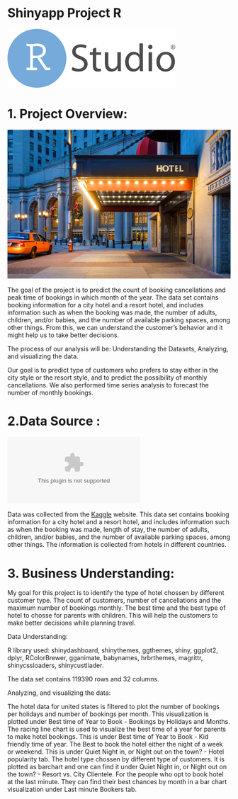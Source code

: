 # Shinyapp Project R
![](https://github.com/skala2/Hotel-Bookings/blob/main/R_studio.png)

 # 1.	Project Overview:
 ![](https://github.com/skala2/Hotel-Bookings/blob/main/hotel.jpeg)
 
 The goal of the project is to predict the count of booking cancellations and peak time of bookings in which month of the year. The data set contains booking information for a city hotel and a resort hotel, and includes information such as when the booking was made, the number of adults, children, and/or babies, and the number of available parking spaces, among other things. From this, we can understand the customer’s behavior and it might help us to take better decisions.  

The process of our analysis will be: Understanding the Datasets, Analyzing, and visualizing the data. 

Our goal is to predict type of customers who prefers to stay either in the city style or the resort style, and to predict the possibility of monthly cancellations. We also performed time series analysis to forecast the number of monthly bookings.


# 2.Data Source :
![](https://github.com/skala2/Hotel-Bookings/blob/main/hotel_bookings.csv)

Data was collected from the [Kaggle](https://www.kaggle.com/jessemostipak/hotel-booking-demand) website.
This data set contains booking information for a city hotel and a resort hotel, and includes information such as when the booking was made, length of stay, the number of adults, children, and/or babies, and the number of available parking spaces, among other things.
The information is collected from hotels in different countries.

# 3.	Business Understanding:

My goal for this project is to identify the type of hotel chossen by different customer type. The count of customers, number of cancellations and the maximum number of bookings monthly. The best time and the best type of hotel to chosse for parents with children. This will help the customers to make better decisions while planning travel.

Data Understanding:

R library used: shinydashboard, shinythemes, ggthemes, shiny, ggplot2, dplyr, RColorBrewer, gganimate, babynames, hrbrthemes, magrittr, shinycssloaders, shinycustliader.

The data set contains 119390 rows and 32 columns.

Analyzing, and visualizing the data:

The hotel data for united states is filtered to plot the number of bookings per holidays and number of bookings per month. This visualization is plotted under Best time of Year to Book - Bookings by Holidays and Months.
The racing line chart is used to visualize the best time of a year for parents to make hotel bookings. This is under Best time of Year to Book - Kid friendly time of year.
The Best to book the hotel either the night of a week or weekend. This is under Quiet Night in, or Night out on the town? - Hotel popularity tab.
The hotel type chossen by different type of customers. It is plotted as barchart and one can find it under Quiet Night in, or Night out on the town? - Resort vs. City Clientele.
For the people who opt to book hotel at the last minute. They can find their best chances by month in a bar chart visualization under Last minute Bookers tab.

